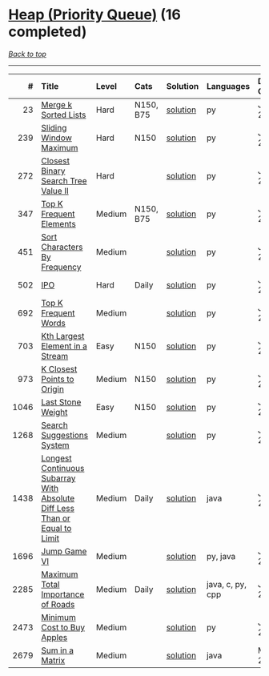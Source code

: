 # [Heap (Priority Queue)](<https://leetcode.com/tag/Heap-(Priority-Queue)/>) (16 completed)

*[Back to top](<../../README.md>)*

------

|    # | Title                                                                                                                                                                                    | Level   | Cats      | Solution                                                                                              | Languages        | Date Complete   |
|-----:|:-----------------------------------------------------------------------------------------------------------------------------------------------------------------------------------------|:--------|:----------|:------------------------------------------------------------------------------------------------------|:-----------------|:----------------|
|   23 | [Merge k Sorted Lists](<https://leetcode.com/problems/merge-k-sorted-lists>)                                                                                                             | Hard    | N150, B75 | [solution](<../_23. Merge k Sorted Lists.md>)                                                         | py               | Jun 17, 2024    |
|  239 | [Sliding Window Maximum](<https://leetcode.com/problems/sliding-window-maximum>)                                                                                                         | Hard    | N150      | [solution](<../_239. Sliding Window Maximum.md>)                                                      | py               | Jun 03, 2024    |
|  272 | [Closest Binary Search Tree Value II](<https://leetcode.com/problems/closest-binary-search-tree-value-ii>)                                                                               | Hard    |           | [solution](<../_272. Closest Binary Search Tree Value II.md>)                                         | py               | Jun 30, 2024    |
|  347 | [Top K Frequent Elements](<https://leetcode.com/problems/top-k-frequent-elements>)                                                                                                       | Medium  | N150, B75 | [solution](<../_347. Top K Frequent Elements.md>)                                                     | py               | Jun 12, 2024    |
|  451 | [Sort Characters By Frequency](<https://leetcode.com/problems/sort-characters-by-frequency>)                                                                                             | Medium  |           | [solution](<../_451. Sort Characters By Frequency.md>)                                                | py               | Jun 17, 2024    |
|  502 | [IPO](<https://leetcode.com/problems/ipo>)                                                                                                                                               | Hard    | Daily     | [solution](<../_502. IPO.md>)                                                                         | py               | Jun 14, 2024    |
|  692 | [Top K Frequent Words](<https://leetcode.com/problems/top-k-frequent-words>)                                                                                                             | Medium  |           | [solution](<../_692. Top K Frequent Words.md>)                                                        | py               | Jun 08, 2024    |
|  703 | [Kth Largest Element in a Stream](<https://leetcode.com/problems/kth-largest-element-in-a-stream>)                                                                                       | Easy    | N150      | [solution](<../_703. Kth Largest Element in a Stream.md>)                                             | py               | Jul 04, 2024    |
|  973 | [K Closest Points to Origin](<https://leetcode.com/problems/k-closest-points-to-origin>)                                                                                                 | Medium  | N150      | [solution](<../_973. K Closest Points to Origin.md>)                                                  | py               | Jun 29, 2024    |
| 1046 | [Last Stone Weight](<https://leetcode.com/problems/last-stone-weight>)                                                                                                                   | Easy    | N150      | [solution](<../_1046. Last Stone Weight.md>)                                                          | py               | Jun 03, 2024    |
| 1268 | [Search Suggestions System](<https://leetcode.com/problems/search-suggestions-system>)                                                                                                   | Medium  |           | [solution](<../_1268. Search Suggestions System.md>)                                                  | py               | Jun 28, 2024    |
| 1438 | [Longest Continuous Subarray With Absolute Diff Less Than or Equal to Limit](<https://leetcode.com/problems/longest-continuous-subarray-with-absolute-diff-less-than-or-equal-to-limit>) | Medium  | Daily     | [solution](<../_1438. Longest Continuous Subarray With Absolute Diff Less Than or Equal to Limit.md>) | java             | Jun 22, 2024    |
| 1696 | [Jump Game VI](<https://leetcode.com/problems/jump-game-vi>)                                                                                                                             | Medium  |           | [solution](<../_1696. Jump Game VI.md>)                                                               | py, java         | Jul 02, 2024    |
| 2285 | [Maximum Total Importance of Roads](<https://leetcode.com/problems/maximum-total-importance-of-roads>)                                                                                   | Medium  | Daily     | [solution](<../_2285. Maximum Total Importance of Roads.md>)                                          | java, c, py, cpp | Jun 27, 2024    |
| 2473 | [Minimum Cost to Buy Apples](<https://leetcode.com/problems/minimum-cost-to-buy-apples>)                                                                                                 | Medium  |           | [solution](<../_2473. Minimum Cost to Buy Apples.md>)                                                 | py               | Jun 28, 2024    |
| 2679 | [Sum in a Matrix](<https://leetcode.com/problems/sum-in-a-matrix>)                                                                                                                       | Medium  |           | [solution](<../_2679. Sum in a Matrix.md>)                                                            | java             | May 22, 2024    |
